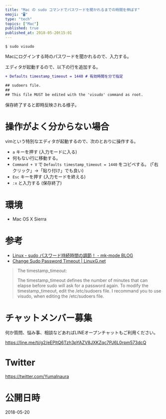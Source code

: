 ```yaml
---
title: "Mac の sudo コマンドでパスワードを聞かれるまでの時間を伸ばす"
emoji: "🖥"
type: "tech"
topics: ["Mac"]
published: true
published_at: 2018-05-20t15:01
---
```


```
$ sudo visudo
```

Macにログインする時のパスワードを聞かれるので、入力する。

エディタが起動するので、以下の行を追加する。

```diff
+ Defaults timestamp_timeout = 1440 # 有効時間を分で指定

## sudoers file.
##
## This file MUST be edited with the 'visudo' command as root.
```

保存終了すると即時反映される様子。

# 操作がよく分からない場合

vimという特別なエディタが起動するので、次のとおりに操作する。

- `a` キーを押す (入力モードに入る)
- 何もない行に移動する。
- `Command + V` で `Defaults timestamp_timeout = 1440` をコピペする。 (「右クリック」→「貼り付け」でも良い)
- `Esc` キーを押す (入力モードを終える)
- `:x` と入力する (保存終了)

# 環境

- Mac OS X Sierra

# 参考

- [Linux - sudo パスワード持続時間の調節！ - mk-mode BLOG](https://www.mk-mode.com/octopress/2013/08/06/linux-sudo-adjust-password-timeout/)
- [Change Sudo Password Timeout | LinuxG.net](http://linuxg.net/change-sudo-password-timeout/)

>The timestamp_timeout:
>
>The timestamp_timeout defines the number of minutes that can elapse before sudo will ask for a password again. To modify the timestamp_timeout, edit the /etc/sudoers file.
>I recommand you to use visudo, when editing the /etc/sudoers file.









<!-- Update From Qiita API -->

# チャットメンバー募集


何か質問、悩み事、相談などあればLINEオープンチャットもご利用ください。

https://line.me/ti/g2/eEPltQ6Tzh3pYAZV8JXKZqc7PJ6L0rpm573dcQ





# Twitter


https://twitter.com/YumaInaura


<!-- Update From Qiita API -->



# 公開日時

2018-05-20
